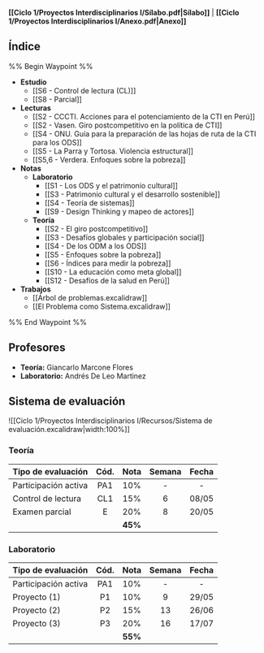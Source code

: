 **[[Ciclo 1/Proyectos Interdisciplinarios I/Sílabo.pdf|Sílabo]]** | **[[Ciclo 1/Proyectos Interdisciplinarios I/Anexo.pdf|Anexo]]**

## Índice

%% Begin Waypoint %%
- **Estudio**
	- [[S6 - Control de lectura (CL)]]
	- [[S8 - Parcial]]
- **Lecturas**
	- [[S2 - CCCTI. Acciones para el potenciamiento de la CTI en Perú]]
	- [[S2 - Vasen. Giro postcompetitivo en la política de CTI]]
	- [[S4 - ONU. Guía para la preparación de las hojas de ruta de la CTI para los ODS]]
	- [[S5 - La Parra y Tortosa. Violencia estructural]]
	- [[S5,6 - Verdera. Enfoques sobre la pobreza]]
- **Notas**
	- **Laboratorio**
		- [[S1 - Los ODS y el patrimonio cultural]]
		- [[S3 - Patrimonio cultural y el desarrollo sostenible]]
		- [[S4 - Teoría de sistemas]]
		- [[S9 - Design Thinking y mapeo de actores]]
	- **Teoría**
		- [[S2 - El giro postcompetitivo]]
		- [[S3 - Desafíos globales y participación social]]
		- [[S4 - De los ODM a los ODS]]
		- [[S5 - Enfoques sobre la pobreza]]
		- [[S6 - Índices para medir la pobreza]]
		- [[S10 - La educación como meta global]]
		- [[S12 - Desafíos de la salud en Perú]]
- **Trabajos**
	- [[Árbol de problemas.excalidraw]]
	- [[El Problema como Sistema.excalidraw]]

%% End Waypoint %%

## Profesores

- **Teoría:** Giancarlo Marcone Flores
- **Laboratorio:** Andrés De Leo Martinez

## Sistema de evaluación

![[Ciclo 1/Proyectos Interdisciplinarios I/Recursos/Sistema de evaluación.excalidraw|width:100%]]

### Teoría

| Tipo de evaluación   | Cód. |  Nota   | Semana | Fecha |
| -------------------- | :--: | :-----: | :----: | :---: |
| Participación activa | PA1  |   10%   |   -    |   -   |
| Control de lectura   | CL1  |   15%   |   6    | 08/05 |
| Examen parcial       |  E   |   20%   |   8    | 20/05 |
|                      |      | **45%** |        |       |

### Laboratorio

| Tipo de evaluación   | Cód. |  Nota   | Semana | Fecha |
| -------------------- | :--: | :-----: | :----: | :---: |
| Participación activa | PA1  |   10%   |   -    |   -   |
| Proyecto (1)         |  P1  |   10%   |   9    | 29/05 |
| Proyecto (2)         |  P2  |   15%   |   13   | 26/06 |
| Proyecto (3)         |  P3  |   20%   |   16   | 17/07 |
|                      |      | **55%** |        |       |
